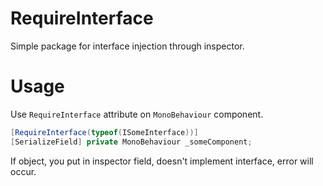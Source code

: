 # RequireInterface
Simple package for interface injection through inspector.


# Usage

Use `RequireInterface` attribute on `MonoBehaviour` component.
``` c#
[RequireInterface(typeof(ISomeInterface))]
[SerializeField] private MonoBehaviour _someComponent;
```

If object, you put in inspector field, doesn't implement interface, error will occur.